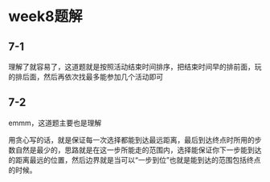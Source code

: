 # week8题解

## 7-1

理解了就容易了，这道题就是按照活动结束时间排序，把结束时间早的排前面，玩的排后面，然后再依次找最多能参加几个活动即可

## 7-2

emmm，这道题主要也是理解

用贪心写的话，就是保证每一次选择都能到达最远距离，最后到达终点时所用的步数自然是最少的，思路就是在这一步所能走的范围内，选择能保证你下一步能到达的距离最远的位置，然后边界就是当可以“一步到位”也就是能到达的范围包括终点的时候。